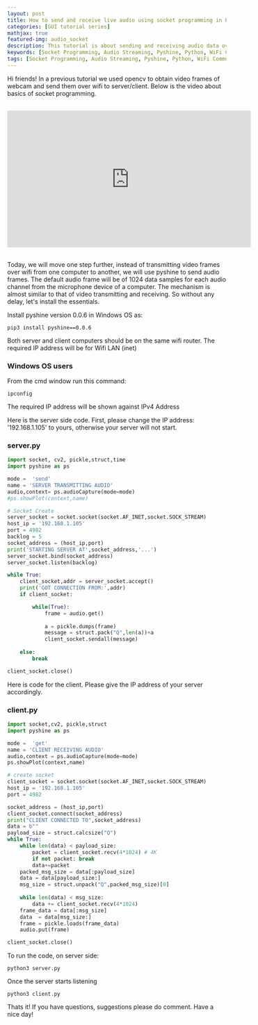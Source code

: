 ```yaml
---
layout: post
title: How to send and receive live audio using socket programming in Python
categories: [GUI tutorial series]
mathjax: true
featured-img: audio_socket
description: This tutorial is about sending and receiving audio data over wifi between server and client.
keywords: [Socket Programming, Audio Streaming, Pyshine, Python, WiFi Communication]
tags: [Socket Programming, Audio Streaming, Pyshine, Python, WiFi Communication]
---
```

Hi friends! In a previous tutorial we used opencv to obtain video frames of webcam and send them over wifi to server/client. Below is the video about basics of socket 
programming.

<br>
<div align="center">
<iframe width="560" height="315" src="https://www.youtube.com/embed/7-O7yeO3hNQ" frameborder="0" allow="accelerometer; autoplay; clipboard-write; encrypted-media; gyroscope; picture-in-picture" allowfullscreen>
</iframe>
</div>
<br>

Today, we will move one step further, instead of transmitting video frames over wifi from one computer to another, we will use pyshine to send audio frames. The
default audio frame will be of 1024 data samples for each audio channel from the microphone device of a computer. The mechanism is almost similar to that of video 
transmitting and receiving. So without any delay, let's install the essentials.

Install pyshine version 0.0.6 in Windows OS as:

```
pip3 install pyshine==0.0.6
```

Both server and client computers should be on the same wifi router. The required IP address will be for Wifi LAN (inet)

### Windows OS users

From the cmd window run this command:

```
ipconfig
```

The required IP address will be shown against IPv4 Address

Here is the server side code. First, please change the IP address: '192.168.1.105' to yours, otherwise your server will not start.


### server.py

```python
import socket, cv2, pickle,struct,time
import pyshine as ps

mode =  'send'
name = 'SERVER TRANSMITTING AUDIO'
audio,context= ps.audioCapture(mode=mode)
#ps.showPlot(context,name)

# Socket Create
server_socket = socket.socket(socket.AF_INET,socket.SOCK_STREAM)
host_ip = '192.168.1.105'
port = 4982
backlog = 5
socket_address = (host_ip,port)
print('STARTING SERVER AT',socket_address,'...')
server_socket.bind(socket_address)
server_socket.listen(backlog)

while True:
	client_socket,addr = server_socket.accept()
	print('GOT CONNECTION FROM:',addr)
	if client_socket:

		while(True):
			frame = audio.get()
			
			a = pickle.dumps(frame)
			message = struct.pack("Q",len(a))+a
			client_socket.sendall(message)
			
	else:
		break

client_socket.close()			

```
Here is code for the client. Please give the IP address of your server accordingly.

### client.py
```python
import socket,cv2, pickle,struct
import pyshine as ps

mode =  'get'
name = 'CLIENT RECEIVING AUDIO'
audio,context = ps.audioCapture(mode=mode)
ps.showPlot(context,name)

# create socket
client_socket = socket.socket(socket.AF_INET,socket.SOCK_STREAM)
host_ip = '192.168.1.105'
port = 4982

socket_address = (host_ip,port)
client_socket.connect(socket_address) 
print("CLIENT CONNECTED TO",socket_address)
data = b""
payload_size = struct.calcsize("Q")
while True:
	while len(data) < payload_size:
		packet = client_socket.recv(4*1024) # 4K
		if not packet: break
		data+=packet
	packed_msg_size = data[:payload_size]
	data = data[payload_size:]
	msg_size = struct.unpack("Q",packed_msg_size)[0]
	
	while len(data) < msg_size:
		data += client_socket.recv(4*1024)
	frame_data = data[:msg_size]
	data  = data[msg_size:]
	frame = pickle.loads(frame_data)
	audio.put(frame)

client_socket.close()


```
To run the code, on server side:
```
python3 server.py
```
Once the server starts listening

```
python3 client.py

```

Thats it! If you have questions, suggestions please do comment. Have a nice day!
